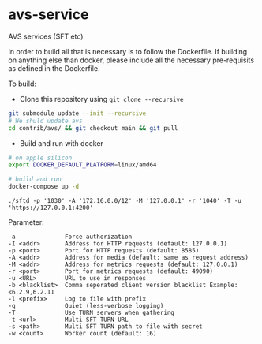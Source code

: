 # avs-service
AVS services (SFT etc)

In order to build all that is necessary is to follow the Dockerfile.
If building on anything else than docker, please include all the necessary
pre-requisits as defined in the Dockerfile.

To build:
- Clone this repository using `git clone --recursive`

```bash
git submodule update --init --recursive
# We shuld update avs
cd contrib/avs/ && git checkout main && git pull
```

- Build and run with docker

```bash
# on apple silicon
export DOCKER_DEFAULT_PLATFORM=linux/amd64
```

```bash
# build and run
docker-compose up -d 
```


```
./sftd -p '1030' -A '172.16.0.0/12' -M '127.0.0.1' -r '1040' -T -u 'https://127.0.0.1:4200'
```

Parameter:
```
-a              Force authorization
-I <addr>       Address for HTTP requests (default: 127.0.0.1)
-p <port>       Port for HTTP requests (default: 8585)
-A <addr>       Address for media (default: same as request address)
-M <addr>       Address for metrics requests (default: 127.0.0.1)
-r <port>       Port for metrics requests (default: 49090)
-u <URL>        URL to use in responses
-b <blacklist>  Comma seperated client version blacklist Example: <6.2.9,6.2.11
-l <prefix>     Log to file with prefix
-q              Quiet (less-verbose logging)
-T              Use TURN servers when gathering
-t <url>        Multi SFT TURN URL
-s <path>       Multi SFT TURN path to file with secret
-w <count>      Worker count (default: 16)
```